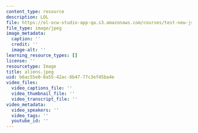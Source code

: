 ```yaml
---
content_type: resource
description: LOL
file: https://ol-ocw-studio-app-qa.s3.amazonaws.com/courses/test-new-json/aliens.jpeg
file_type: image/jpeg
image_metadata:
  caption: ''
  credit: ''
  image-alt: ''
learning_resource_types: []
license: ''
resourcetype: Image
title: aliens.jpeg
uid: b6ac55e0-0a55-42ac-8b47-77c3ef45ba4e
video_files:
  video_captions_file: ''
  video_thumbnail_file: ''
  video_transcript_file: ''
video_metadata:
  video_speakers: ''
  video_tags: ''
  youtube_id: ''
---
```

